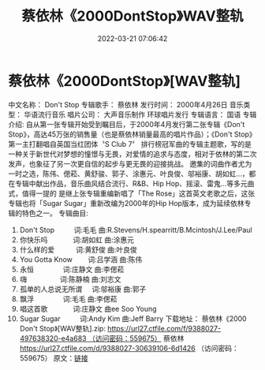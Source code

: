﻿---
title: 蔡依林《2000DontStop》WAV整轨
date: 2022-03-21 07:06:42
categories: WAV车载音乐、镜像
tags: 华语中文
---
# 蔡依林《2000DontStop》[WAV整轨]

中文名称： Don't Stop
专辑歌手： 蔡依林
发行时间： 2000年4月26日
音乐类型： 华语流行音乐
唱片公司： 大声音乐制作 环球唱片发行
专辑语言： 国语
专辑介绍:
自从第一张专辑开始受到瞩目后，于2000年4月发行第二张专辑《Don't
Stop》，高达45万张的销售量（也是蔡依林销量最高的唱片作品）；《Don't Stop》第一主打翻唱自英国当红团体〝S Club
7〞
排行榜冠军曲的专辑主题歌，写的是一种关于新世代对梦想的憧憬与无畏，对爱情的追求与态度，相对于依林的第二次发声，也象征了另一次更自信的起步与更无畏的迎接挑战。
邀集的词曲作者尤为一时之选，陈伟、偲菘、黄舒骏、郭子、涂惠元、叶良俊、邬裕康、胡如虹…，都在专辑中献出作品，音乐曲风结合流行、R&B、Hip
Hop、摇滚、雷鬼…等多元曲式，值得一提的
是继上张专辑重编新唱了「The Rose」这首英文老歌之后，这张专辑也将「Sugar Sugar」重新改编为2000年的Hip
Hop版本，成为延续依林专辑的特色之一。
专辑曲目:
01. Don't Stop          词:毛毛
曲:R.Stevens/H.spearritt/B.Mcintosh/J.Lee/Paul
02. 你快乐吗             词:胡如虹
曲:涂惠元
03. 什么样的爱           词:黄舒俊
曲:叶良俊
04. You Gotta Know        词:吕学涵
曲:陈伟
05. 永恒               词:庄静文
曲:李偲菘
06. 嗨                 词:陈静楠
曲:刘志文
07. 孤单的人总说无所谓     词:邬裕康
曲:郭子
08. 飘浮               词:毛毛
曲:李偲菘
09. 唱这首歌             词:庄静文
曲ee Soo Young
10. Sugar Sugar          词:Andy
Kim 曲:Jeff Barry
下载地址：
蔡依林《2000 Don't Stop》[WAV整轨].zip: https://url27.ctfile.com/f/9388027-497638320-e4a683 （访问密码：559675）
蔡依林
https://url27.ctfile.com/d/9388027-30639106-6d1426
（访问密码：559675）
原文：[链接](https://blog.sina.com.cn/s/blog_1647c7e7601030wax.html)